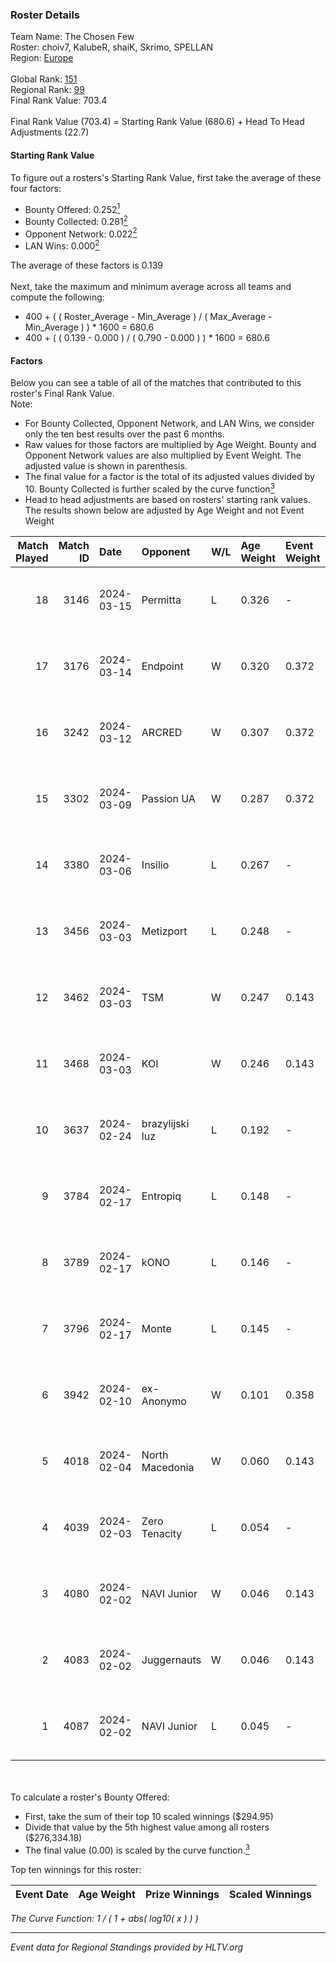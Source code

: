 ### Roster Details<br />
Team Name: The Chosen Few<br />
Roster: choiv7, KalubeR, shaiK, Skrimo, SPELLAN<br />
Region: [Europe]( ../standings_europe.md)<br />
<br />
Global Rank: [151](../standings_global.md)<br />
Regional Rank: [99]( ../standings_europe.md)<br />
Final Rank Value:  703.4<br />
<br />
Final Rank Value (703.4) = Starting Rank Value (680.6) + Head To Head Adjustments (22.7)<br />

#### Starting Rank Value<br />
To figure out a rosters's Starting Rank Value, first take the average of these four factors:<br />
- Bounty Offered: 0.252[<sup>1</sup>](#table2)
- Bounty Collected: 0.281[<sup>2</sup>](#table1)
- Opponent Network: 0.022[<sup>2</sup>](#table1)
- LAN Wins: 0.000[<sup>2</sup>](#table1)

The average of these factors is 0.139<br />
<br />
Next, take the maximum and minimum average across all teams and compute the following:<br />
- 400 + ( ( Roster_Average - Min_Average ) / ( Max_Average - Min_Average ) ) * 1600 = 680.6
- 400 + ( ( 0.139 - 0.000 ) / ( 0.790 - 0.000 ) ) * 1600 = 680.6


#### Factors<br />
Below you can see a table of all of the matches that contributed to this roster's Final Rank Value.<br />
Note:<br />

- For Bounty Collected, Opponent Network, and LAN Wins, we consider only the ten best results over the past 6 months.
- Raw values for those factors are multiplied by Age Weight. Bounty and Opponent Network values are also multiplied by Event Weight. The adjusted value is shown in parenthesis.
- The final value for a factor is the total of its adjusted values divided by 10. Bounty Collected is further scaled by the curve function[<sup>3</sup>](#curveFunction)
- Head to head adjustments are based on rosters' starting rank values. The results shown below are adjusted by Age Weight and not Event Weight
<span id="table1"></span><br />


| Match Played | Match ID | Date       | Opponent        | W/L | Age Weight | Event Weight | Bounty Collected | Opponent Network | LAN Wins  | H2H Adj. | Roster                                  |
| -: | -: | :- | :- | :- | :- | :- | :- | :- | :- | -: | :- |
|           18 |     3146 | 2024-03-15 | Permitta        | L   | 0.326      | -            | -                | -                | -         |    -1.93 | choiv7, KalubeR, shaiK, Skrimo, SPELLAN |
|           17 |     3176 | 2024-03-14 | Endpoint        | W   | 0.320      | 0.372        | 0.015 (0.002)    | 0.466 (0.056)    | 0 (0.000) |     7.54 | choiv7, KalubeR, shaiK, Skrimo, SPELLAN |
|           16 |     3242 | 2024-03-12 | ARCRED          | W   | 0.307      | 0.372        | 0.048 (0.006)    | 0.329 (0.038)    | 0 (0.000) |     6.91 | choiv7, KalubeR, shaiK, Skrimo, SPELLAN |
|           15 |     3302 | 2024-03-09 | Passion UA      | W   | 0.287      | 0.372        | 0.163 (0.017)    | 1.000 (0.107)    | 0 (0.000) |     8.12 | choiv7, KalubeR, shaiK, Skrimo, SPELLAN |
|           14 |     3380 | 2024-03-06 | Insilio         | L   | 0.267      | -            | -                | -                | -         |    -1.83 | choiv7, KalubeR, shaiK, Skrimo, SPELLAN |
|           13 |     3456 | 2024-03-03 | Metizport       | L   | 0.248      | -            | -                | -                | -         |    -1.57 | choiv7, KalubeR, shaiK, Skrimo, SPELLAN |
|           12 |     3462 | 2024-03-03 | TSM             | W   | 0.247      | 0.143        | 0.008 (0.000)    | 0.066 (0.002)    | 0 (0.000) |     4.04 | choiv7, KalubeR, shaiK, Skrimo, SPELLAN |
|           11 |     3468 | 2024-03-03 | KOI             | W   | 0.246      | 0.143        | 0.076 (0.003)    | 0.404 (0.014)    | 0 (0.000) |     7.16 | choiv7, KalubeR, shaiK, Skrimo, SPELLAN |
|           10 |     3637 | 2024-02-24 | brazylijski luz | L   | 0.192      | -            | -                | -                | -         |    -1.91 | choiv7, KalubeR, shaiK, Skrimo, SPELLAN |
|            9 |     3784 | 2024-02-17 | Entropiq        | L   | 0.148      | -            | -                | -                | -         |    -3.06 | choiv7, KalubeR, shaiK, Skrimo, SPELLAN |
|            8 |     3789 | 2024-02-17 | kONO            | L   | 0.146      | -            | -                | -                | -         |    -1.43 | choiv7, KalubeR, shaiK, Skrimo, SPELLAN |
|            7 |     3796 | 2024-02-17 | Monte           | L   | 0.145      | -            | -                | -                | -         |    -0.51 | choiv7, KalubeR, shaiK, Skrimo, SPELLAN |
|            6 |     3942 | 2024-02-10 | ex-Anonymo      | W   | 0.101      | 0.358        | 0.000 (0.000)    | 0.000 (0.000)    | 0 (0.000) |     0.54 | choiv7, KalubeR, shaiK, Skrimo, SPELLAN |
|            5 |     4018 | 2024-02-04 | North Macedonia | W   | 0.060      | 0.143        | 0.000 (0.000)    | 0.004 (0.000)    | 0 (0.000) |     0.48 | choiv7, KalubeR, shaiK, Skrimo, SPELLAN |
|            4 |     4039 | 2024-02-03 | Zero Tenacity   | L   | 0.054      | -            | -                | -                | -         |    -0.15 | choiv7, KalubeR, shaiK, Skrimo, SPELLAN |
|            3 |     4080 | 2024-02-02 | NAVI Junior     | W   | 0.046      | 0.143        | 0.005 (0.000)    | 0.042 (0.000)    | 0 (0.000) |     0.77 | choiv7, KalubeR, shaiK, Skrimo, SPELLAN |
|            2 |     4083 | 2024-02-02 | Juggernauts     | W   | 0.046      | 0.143        | 0.000 (0.000)    | 0.000 (0.000)    | 0 (0.000) |     0.25 | choiv7, KalubeR, shaiK, Skrimo, SPELLAN |
|            1 |     4087 | 2024-02-02 | NAVI Junior     | L   | 0.045      | -            | -                | -                | -         |    -0.68 | choiv7, KalubeR, shaiK, Skrimo, SPELLAN |

<br />
<span id="table2"></span><br />
To calculate a roster's Bounty Offered:<br />

- First, take the sum of their top 10 scaled winnings ($294.95)
- Divide that value by the 5th highest value among all rosters ($276,334.18)
- The final value (0.00) is scaled by the curve function.[<sup>3</sup>](#curveFunction)

Top ten winnings for this roster:<br />

| Event Date | Age Weight | Prize Winnings | Scaled Winnings |
| :- | -: | :- | :- |


<span id="curveFunction"></span>_The Curve Function: 1 / ( 1 + abs( log10( x ) ) )_<br />

---
_Event data for Regional Standings provided by HLTV.org_<br />
